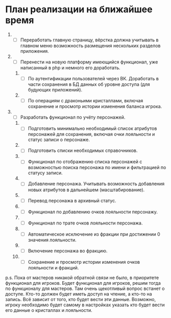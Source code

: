 # План реализации на ближайшее время

1. - [ ] Переработать главную страницу, вёрстка должна учитывать в главном меню возможность размещения нескольких разделов приложения.
2. - [ ] Перенести на новую платформу имеющийся функционал, уже написанный в php и немного его доработать.
    1. - [ ] По аутентификации пользователей через ВК. Доработать в части сохранения в БД данных об уровне доступа (для будующих приложений).
    2. - [ ] По операциям с драконьими кристаллами, включая сохранение и просмотр истории изменения баланса игрока.

3. - [ ] Разработать функционал по учёту персонажей.
    1. - [ ] Подготовить минимально необходимый список атрибутов персонажей для сохранения, включая очки лояльности и статус записи о персонаже. 
    2. - [ ] Подготовить списки необходимых справочников.
    3. - [ ] Функционал по отображению списка персонажей с возможностью поиска персонажа по имени и фильтрацией по статусу записи.
    4. - [ ] Добавление персонажа. Учитывать возможность добавления новых атрибутов в дальнейшем (масштабирование).
    5. - [ ] Перевод персонажа в архивный статус.
    6. - [ ] Функционал по добавлению очков лояльности персонажу.
    7. - [ ] Функционал по трате очков лояльности персонажа.
    8. - [ ] Автоматическое исключение из фракции при достижении 0 значения лояльности.
    9. - [ ] Включение персонажа во фракцию.
    10. - [ ] Сохранение и просмотр истории изменения очков лояльности и фракций.

p.s. Пока от мастеров никакой обратной связи не было, в приоритете функционал для игроков. Будет функционал для игроков, решим тогда по функционалу для мастеров.
Там очень щекотливый вопрос встанет о доступе. Кто-то должен будет иметь доступ на чтение, а кто-то на запись.
Всё зависит от того, кто будет вести эти данные. Возможно, игроку необходимо будет самому в настройках указать кто будет вести его данные о кристаллах и лояльности.
